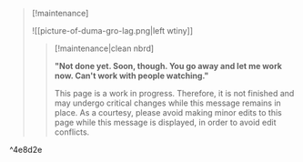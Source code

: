 > [!maintenance] 
> 
> ![[picture-of-duma-gro-lag.png|left wtiny]]
> 
> > [!maintenance|clean nbrd]
> > 
> > **"Not done yet. Soon, though. You go away and let me work now. Can't work with people watching."**
> > 
> > This page is a work in progress. Therefore, it is not finished and may undergo critical changes while this message remains in place. As a courtesy, please avoid making minor edits to this page while this message is displayed, in order to avoid edit conflicts.

^4e8d2e
